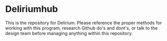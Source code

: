 # Deliriumhub
This is the repository for Delirium.
Please reference the proper methods for working with this program, research Github do's and dont's, or talk to the design team before managing anything within this repository.
